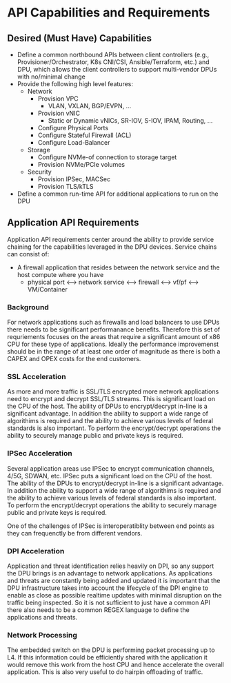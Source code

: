 # API Capabilities and Requirements

## Desired (Must Have) Capabilities

- Define a common northbound APIs between client controllers (e.g., Provisioner/Orchestrator, K8s CNI/CSI, Ansible/Terraform, etc.) and DPU, which allows the client controllers to support multi-vendor DPUs with no/minimal change
- Provide the following high level features:
  - Network
    - Provision VPC
      - VLAN, VXLAN, BGP/EVPN, ...
    - Provision vNIC
      - Static or Dynamic vNICs, SR-IOV, S-IOV, IPAM, Routing, ...
    - Configure Physical Ports
    - Configure Stateful Firewall (ACL)
    - Configure Load-Balancer
  - Storage
    - Configure NVMe-of connection to storage target
    - Provision NVMe/PCIe volumes
  - Security
    - Provision IPSec, MACSec
    - Provision TLS/kTLS
- Define a common run-time API for additional applications to run on the DPU

## Application API Requirements

Application API requirements center around the ability to provide service chaining for the capabilities leveraged in the DPU devices.  Service chains can consist of:

- A firewall application that resides between the network service and the host compute where you have
  - physical port <--> network service <--> firewall <--> vf/pf <--> VM/Container

### Background

For network applications such as firewalls and load balancers to use DPUs there needs to be significant performanance benefits. Therefore this set of requriements focuses on the areas that require a significant amount of x86 CPU for these type of applications. Ideally the performance improvemenst should be in the range of at least one order of magnitude as there is both a CAPEX and OPEX costs for the end customers.

### SSL Acceleration

As more and more traffic is SSL/TLS encrypted more network applications need to encrypt and decrypt SSL/TLS streams. This is significant load on the CPU of the host. The ability of DPUs to encrypt/decrypt in-line is a significant advantage. In addition the ability to support a wide range of algorithims is required and the ability to achieve various levels of federal standards is also important. To perform the encrypt/decrypt operations the ability to securely manage public and private keys is required.

### IPSec Acceleration

Several application areas use IPSec to encrypt communication channels, 4/5G, SDWAN, etc. IPSec puts a significant load on the CPU of the host. The ability of the DPUs to encrypt/decrypt in-line is a significant advantage. In addition the ability to support a wide range of algorithims is required and the ability to achieve various levels of federal standards is also important. To perform the encrypt/decrypt operations the ability to securely manage public and private keys is required.

One of the challenges of IPSec is interoperatiblity between end points as they can frequenctly be from different vendors.

### DPI Acceleration

Application and threat identification relies heavily on DPI, so any support the DPU brings is an advantage to network applications. As applications and threats are constantly being added and updated it is important that the DPU infrastructure takes into account the lifecycle of the DPI engine to enable as close as possible realtime updates with minimal disruption on the traffic being inspected. So it is not sufficient to just have a common API there also needs to be a common REGEX language to define the applications and threats.

### Network Processing

The embedded switch on the DPU is performing packet processing up to L4. If this information could be efficiently shared with the application it would remove this work from the host CPU and hence accelerate the overall application. This is also very useful to do hairpin offloading of traffic.
